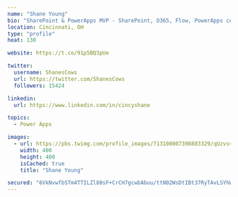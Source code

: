 ```yaml
---
name: "Shane Young"
bio: "SharePoint & PowerApps MVP - SharePoint, O365, Flow, PowerApps consulting? @PowerApps911 | Pure Snark? You found it."
location: Cincinnati, OH
type: "profile"
heat: 130

website: https://t.co/91p5BQ3pUe

twitter:
  username: ShanesCows
  url: https://twitter.com/ShanesCows
  followers: 15424

linkedin:
  url: https://www.linkedin.com/in/cincyshane

topics:
  - Power Apps

images:
  - url: https://pbs.twimg.com/profile_images/713100007398883329/qUzvsvQ3_400x400.jpg
    width: 400
    height: 400
    isCached: true
    title: "Shane Young"

secured: "6VkNvwfbSTm4TTILZl80sF+CrCH7gcwbAbuu/ttN02WsDtIBt37RyTAvLSYhW4PereybF7kq40yJr07t8gezierlX736I2BkoZnte3n/22J2UfjhdE4JaLYieK0r2ApEyr2P6I/DjRB0D6/ux5VOynw6H/CBTcn1nn9lSknBlXyEhw3U0kn6xf2c4LrMWykBVgSZSXWqRHsQeqg+HPk1k9Xj8EIK7zFTq+LORcgvcfIdhinvCjkohTvvNew1kB/F39ti/mhOBIiFfrtD1lq1VqP+0/tH7yOSpU57eFzPDrLFlhZ0bynimRtRFLhUowxCexflNKxrrvMDn7GQsvjSmlo8nbw8P8/rrKBYWMPhsAsPVE17QvXIJ+Y0oO+wzJDWkjbt4qGx9yVqVsMmN1CspyOiycVW4PR8g2fdX4/AhaI=;h5rb7es3MMfN8J6wN1jPrg=="
---
```


